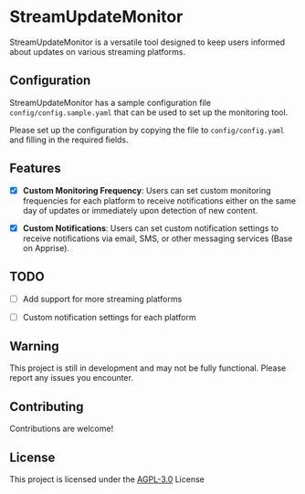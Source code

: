 # StreamUpdateMonitor
StreamUpdateMonitor is a versatile tool designed to keep users informed about updates on various streaming platforms. 

## Configuration
StreamUpdateMonitor has a sample configuration file `config/config.sample.yaml` that can be used to set up the monitoring tool. 

Please set up the configuration by copying the file to `config/config.yaml` and filling in the required fields.

## Features
- [x] **Custom Monitoring Frequency**: Users can set custom monitoring frequencies for each platform to receive notifications either on the same day of updates or immediately upon detection of new content.

- [x] **Custom Notifications**: Users can set custom notification settings to receive notifications via email, SMS, or other messaging services (Base on Apprise).


## TODO
- [ ] Add support for more streaming platforms
- [ ] Custom notification settings for each platform


## Warning
This project is still in development and may not be fully functional. Please report any issues you encounter.

## Contributing
Contributions are welcome! 

## License
This project is licensed under the [AGPL-3.0](LICENSE) License

